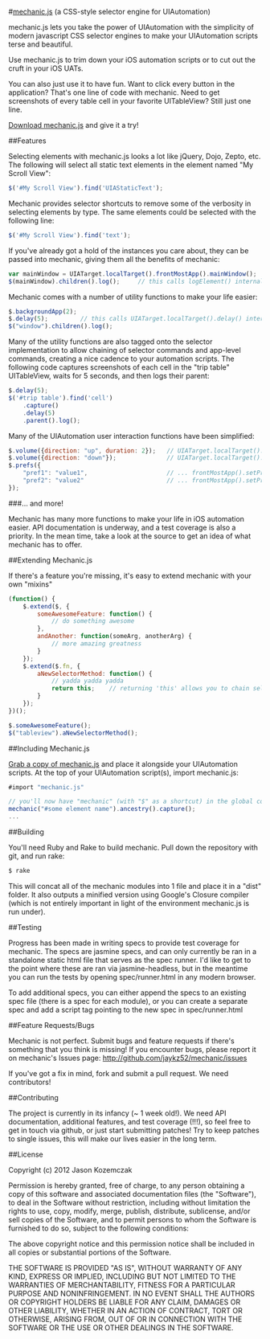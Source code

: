 #[mechanic.js](http://www.cozykozy.com/pages/mechanicjs)  (a CSS-style selector engine for UIAutomation)

mechanic.js lets you take the power of UIAutomation with the simplicity of modern javascript CSS selector engines to make your UIAutomation scripts terse and beautiful.

Use mechanic.js to trim down your iOS automation scripts or to cut out the cruft in your iOS UATs.

You can also just use it to have fun. Want to click every button in the application? That's one line of code with mechanic. Need to get screenshots of every table cell in your favorite UITableView? Still just one line.

[Download mechanic.js](https://github.com/downloads/jaykz52/mechanic/mechanic-0.1.1.zip) and give it a try!

##Features

Selecting elements with mechanic.js looks a lot like jQuery, Dojo, Zepto, etc. The following will select all static text elements in the element named "My Scroll View":

``` js
$('#My Scroll View').find('UIAStaticText');
```

Mechanic provides selector shortcuts to remove some of the verbosity in selecting elements by type. The same elements could be selected with the following line:

``` js
$('#My Scroll View').find('text');
```

If you've already got a hold of the instances you care about, they can be passed into mechanic, giving them all the benefits of mechanic:

``` js
var mainWindow = UIATarget.localTarget().frontMostApp().mainWindow();
$(mainWindow).children().log();		// this calls logElement() internally
```

Mechanic comes with a number of utility functions to make your life easier:

``` js
$.backgroundApp(2);
$.delay(5);			// this calls UIATarget.localTarget().delay() internally
$("window").children().log();
```

Many of the utility functions are also tagged onto the selector implementation to allow chaining of selector commands and app-level commands, creating a nice cadence to your automation scripts. The following code captures screenshots of each cell in the "trip table" UITableView, waits for 5 seconds, and then logs their parent:

``` js
$.delay(5);
$('#trip table').find('cell')
	.capture()
	.delay(5)
	.parent().log();
```

Many of the UIAutomation user interaction functions have been simplified:

``` js
$.volume({direction: "up", duration: 2});	// UIATarget.localTarget().holdVolumeUp(2)
$.volume({direction: "down"});				// UIATarget.localTarget().clickVolumeDown();
$.prefs({
	"pref1": "value1", 						// ... frontMostApp().setPreferencesValueForKey("value1", "pref1");
	"pref2": "value2"						// ... frontMostApp().setPreferencesValueForKey("value2", "pref2")
});
```

###... and more!

Mechanic has many more functions to make your life in iOS automation easier. API documentation is underway, and a test coverage is also a priority. In the mean time, take a look at the source to get an idea of what mechanic has to offer.

##Extending Mechanic.js

If there's a feature you're missing, it's easy to extend mechanic with your own "mixins"

``` js
(function() {
	$.extend($, {
		someAwesomeFeature: function() {
			// do something awesome
		},
		andAnother: function(someArg, anotherArg) {
			// more amazing greatness
		}
	});
	$.extend($.fn, {
		aNewSelectorMethod: function() {
			// yadda yadda yadda
			return this;	// returning 'this' allows you to chain selector-based functions together
		}
	});
})();

$.someAwesomeFeature();
$("tableview").aNewSelectorMethod();
```

##Including Mechanic.js

[Grab a copy of mechanic.js](https://github.com/downloads/jaykz52/mechanic/mechanic-0.1.1.zip) and place it alongside your UIAutomation scripts. At the top of your UIAutomation script(s), import mechanic.js:

``` js
#import "mechanic.js"

// you'll now have "mechanic" (with "$" as a shortcut) in the global context.
mechanic("#some element name").ancestry().capture();
...
```

##Building

You'll need Ruby and Rake to build mechanic. Pull down the repository with git, and run rake:

``` sh
$ rake
```

This will concat all of the mechanic modules into 1 file and place it in a "dist" folder. It also outputs a minified version using Google's Closure compiler (which is not entirely important in light of the environment mechanic.js is run under).

##Testing

Progress has been made in writing specs to provide test coverage for mechanic. The specs are jasmine specs, and can only currently be ran in a standalone static html file that serves as the spec runner. I'd like to get to the point where these are ran via jasmine-headless, but in the meantime you can run the tests by opening spec/runner.html in any modern browser.

To add additional specs, you can either append the specs to an existing spec file (there is a spec for each module), or you can create a separate spec and add a script tag pointing to the new spec in spec/runner.html

##Feature Requests/Bugs

Mechanic is not perfect. Submit bugs and feature requests if there's something that you think is missing! If you encounter bugs, please report it on mechanic's Issues page: http://github.com/jaykz52/mechanic/issues

If you've got a fix in mind, fork and submit a pull request. We need contributors!

##Contributing

The project is currently in its infancy (~ 1 week old!). We need API documentation, additional features, and test coverage (!!!), so feel free to get in touch via github, or just start submitting patches! Try to keep patches to single issues, this will make our lives easier in the long term.

##License

Copyright (c) 2012 Jason Kozemczak

Permission is hereby granted, free of charge, to any person obtaining a copy of this software and associated documentation files (the "Software"), to deal in the Software without restriction, including without limitation the rights to use, copy, modify, merge, publish, distribute, sublicense, and/or sell copies of the Software, and to permit persons to whom the Software is furnished to do so, subject to the following conditions:

The above copyright notice and this permission notice shall be included in all copies or substantial portions of the Software.

THE SOFTWARE IS PROVIDED "AS IS", WITHOUT WARRANTY OF ANY KIND, EXPRESS OR IMPLIED, INCLUDING BUT NOT LIMITED TO THE WARRANTIES OF MERCHANTABILITY, FITNESS FOR A PARTICULAR PURPOSE AND NONINFRINGEMENT. IN NO EVENT SHALL THE AUTHORS OR COPYRIGHT HOLDERS BE LIABLE FOR ANY CLAIM, DAMAGES OR OTHER LIABILITY, WHETHER IN AN ACTION OF CONTRACT, TORT OR OTHERWISE, ARISING FROM, OUT OF OR IN CONNECTION WITH THE SOFTWARE OR THE USE OR OTHER DEALINGS IN THE SOFTWARE.

